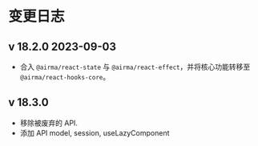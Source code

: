 # 变更日志

## v 18.2.0 2023-09-03

* 合入 `@airma/react-state` 与 `@airma/react-effect`，并将核心功能转移至 `@airma/react-hooks-core`。

## v 18.3.0

* 移除被废弃的 API.
* 添加 API model, session, useLazyComponent